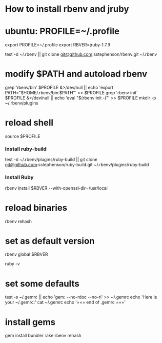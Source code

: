 # How to install rbenv and jruby

# ubuntu: PROFILE=~/.profile

export PROFILE=~/.profile
export RBVER=jruby-1.7.9

test -d ~/.rbenv || git clone git@github.com:sstephenson/rbenv.git ~/.rbenv
# modify $PATH and autoload rbenv
grep 'rbenv/bin' $PROFILE &>/dev/null || echo 'export PATH="$HOME/.rbenv/bin:$PATH"' >> $PROFILE
grep 'rbenv init' $PROFILE &>/dev/null || echo 'eval "$(rbenv init -)"' >> $PROFILE
mkdir -p ~/.rbenv/plugins
# reload shell
source $PROFILE
 
### Install ruby-build
test -d ~/.rbenv/plugins/ruby-build || git clone git@github.com:sstephenson/ruby-build.git ~/.rbenv/plugins/ruby-build
 
### Install Ruby
rbenv install $RBVER --with-openssl-dir=/usr/local
# reload binaries
rbenv rehash
# set as default version
rbenv global $RBVER
 
ruby -v
 
# set some defaults
test -s ~/.gemrc || echo 'gem: --no-rdoc --no-ri' >> ~/.gemrc
echo 'Here is your ~/.gemrc:'
cat ~/.gemrc
echo '=== end of .gemrc ==='
 
# install gems
gem install bundler rake 
rbenv rehash

